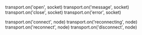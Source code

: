 transport.on('open', socket)
transport.on('message', socket)
transport.on('close', socket)
transport.on('error', socket)

transport.on('connect', node)
transport.on('reconnecting', node)
transport.on('reconnect', node)
transport.on('disconnect', node)
